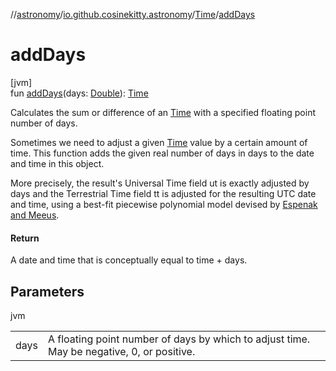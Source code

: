 //[astronomy](../../../index.md)/[io.github.cosinekitty.astronomy](../index.md)/[Time](index.md)/[addDays](add-days.md)

# addDays

[jvm]\
fun [addDays](add-days.md)(days: [Double](https://kotlinlang.org/api/latest/jvm/stdlib/kotlin/-double/index.html)): [Time](index.md)

Calculates the sum or difference of an [Time](index.md) with a specified floating point number of days.

Sometimes we need to adjust a given [Time](index.md) value by a certain amount of time. This function adds the given real number of days in days to the date and time in this object.

More precisely, the result's Universal Time field ut is exactly adjusted by days and the Terrestrial Time field tt is adjusted for the resulting UTC date and time, using a best-fit piecewise polynomial model devised by [Espenak and Meeus](https://eclipse.gsfc.nasa.gov/SEhelp/deltatpoly2004.html).

#### Return

A date and time that is conceptually equal to time + days.

## Parameters

jvm

| | |
|---|---|
| days | A floating point number of days by which to adjust time. May be negative, 0, or positive. |
